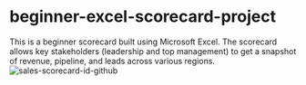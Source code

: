 # beginner-excel-scorecard-project
This is a beginner scorecard built using Microsoft Excel. The scorecard allows key stakeholders (leadership and top management) to get a snapshot of revenue, pipeline, and leads across various regions.
![sales-scorecard-id-github](https://github.com/indrajeetad/beginner-excel-scorecard-project/assets/84279778/229b418a-b361-41b3-8ee7-7f09f1c77587)
